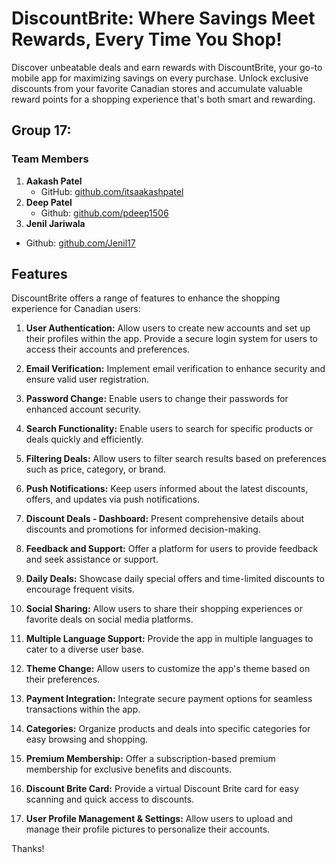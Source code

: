 # DiscountBrite: Where Savings Meet Rewards, Every Time You Shop!

Discover unbeatable deals and earn rewards with DiscountBrite, your go-to mobile app for maximizing savings on every purchase. Unlock exclusive discounts from your favorite Canadian stores and accumulate valuable reward points for a shopping experience that's both smart and rewarding.

## Group 17: 

### Team Members

1. **Aakash Patel** 
   - GitHub: [github.com/itsaakashpatel](https://github.com/itsaakashpatel)
2. **Deep Patel**
   - Github: [github.com/pdeep1506](https://github.com/pdeep1506)
3.  **Jenil Jariwala**
   - Github: [github.com/Jenil17](https://github.com/Jenil17)

## Features

DiscountBrite offers a range of features to enhance the shopping experience for Canadian users:

1. **User Authentication:** Allow users to create new accounts and set up their profiles within the app. Provide a secure login system for users to access their accounts and preferences.

2. **Email Verification:** Implement email verification to enhance security and ensure valid user registration.

3. **Password Change:** Enable users to change their passwords for enhanced account security.

3. **Search Functionality:** Enable users to search for specific products or deals quickly and efficiently.

4. **Filtering Deals:** Allow users to filter search results based on preferences such as price, category, or brand.

5. **Push Notifications:** Keep users informed about the latest discounts, offers, and updates via push notifications.

6. **Discount Deals - Dashboard:** Present comprehensive details about discounts and promotions for informed decision-making.

7. **Feedback and Support:** Offer a platform for users to provide feedback and seek assistance or support.

8. **Daily Deals:** Showcase daily special offers and time-limited discounts to encourage frequent visits.

9. **Social Sharing:** Allow users to share their shopping experiences or favorite deals on social media platforms.

10. **Multiple Language Support:** Provide the app in multiple languages to cater to a diverse user base.

11. **Theme Change:** Allow users to customize the app's theme based on their preferences.

12. **Payment Integration:** Integrate secure payment options for seamless transactions within the app.

13. **Categories:** Organize products and deals into specific categories for easy browsing and shopping.

14. **Premium Membership:** Offer a subscription-based premium membership for exclusive benefits and discounts.

15. **Discount Brite Card:** Provide a virtual Discount Brite card for easy scanning and quick access to discounts.

17. **User Profile Management & Settings:** Allow users to upload and manage their profile pictures to personalize their accounts.

Thanks!


